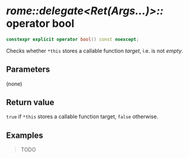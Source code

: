 # _rome::delegate<Ret(Args...)>::_ **operator bool**

```cpp
constexpr explicit operator bool() const noexcept;
```

Checks whether `*this` stores a callable function _target_, i.e. is not _empty_.

## Parameters

(none)

## Return value

`true` if `*this` stores a callable function target, `false` otherwise.

## Examples

> TODO
